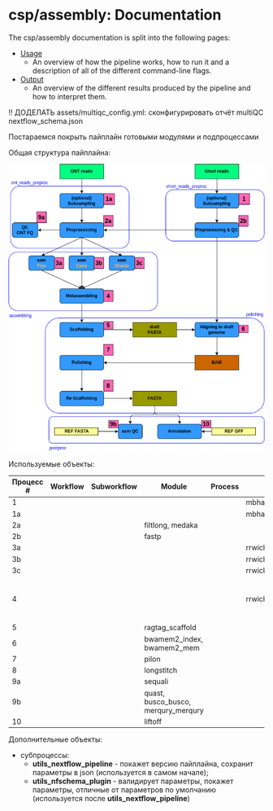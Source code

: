 # csp/assembly: Documentation

The csp/assembly documentation is split into the following pages:

- [Usage](usage.md)
  - An overview of how the pipeline works, how to run it and a description of all of the different command-line flags.
- [Output](output.md)
  - An overview of the different results produced by the pipeline and how to interpret them.

!! ДОДЕЛАТЬ
assets/multiqc_config.yml: сконфигурировать отчёт multiQC
nextflow_schema.json


Постараемся покрыть пайплайн готовыми модулями и подпроцессами

Общая структура пайплайна:

![alt text](ppl.png)

Используемые объекты:

| Процесс # | Workflow | Subworkflow | Module | Process | Github | nf-core? | construction | done | comment |
|---|---|---|---|---|---|---|---|---|---|
| 1 |  |  |  |  | mbhall88/rasusa | - |  |  | 
| 1a |  |  |  |  | mbhall88/rasusa | - |  |  | 
| 2a |  |  | filtlong, medaka |  |  | + | +(medaka) |  | 
| 2b |  |  | fastp |  |  | + |  |  | 
| 3a |  |  |  |  | rrwick/Autocycler | - |   |  |
| 3b |  |  |  |  | rrwick/Autocycler | - |   |  |
| 3c |  |  |  |  | rrwick/Autocycler | - |   |  |
| 4 |  |  |  |  | rrwick/Autocycler | - |  |  | Предпочтительно!!! Также можно рассмотреть модуль ragtag_patch
| 5 |  |  | ragtag_scaffold |  |  | + |  |  | 
| 6 |  |  | bwamem2_index, bwamem2_mem |  |  | + |  |  |
| 7 |  |  | pilon |  |  | + |  |  |  | 
| 8 |  |  | longstitch |  |  | + | + | + | 
| 9a |  |  | sequali |  |  | + |  |  | 
| 9b |  |  | quast, busco_busco, merqury_merqury |  |  | + |  |  | 
| 10 |  |  | liftoff |  |  | + |  |  | 

Дополнительные объекты:
 - субпроцессы:
    - <b>utils_nextflow_pipeline</b> - покажет версию пайплайна, сохранит параметры в json (используется в самом начале);
    - <b>utils_nfschema_plugin</b> - валидирует параметры, покажет параметры, отличные от параметров по умолчанию (используется после <b>utils_nextflow_pipeline</b>)